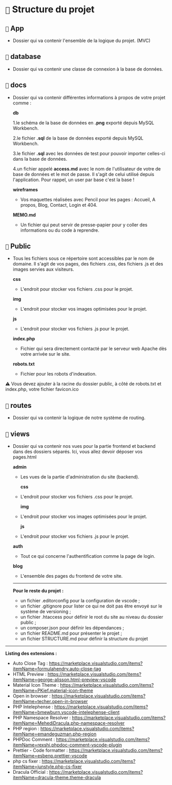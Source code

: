 # `🧱` Structure du projet

## `📁` App

- Dossier qui va contenir l'ensemble de la logique
  du projet. (MVC)

## `📁` database

- Dossier qui va contenir une classe de connexion à
  la base de données.

## `📁` docs

- Dossier qui va contenir différentes informations à propos de votre projet comme :

  **db**

  1.le schéma de la base de données en **.png** exporté depuis MySQL Workbench.

  2.le fichier **.sql** de la base de données exporté depuis MySQL Workbench.

  3.le fichier **.sql** avec les données de test pour pouvoir importer celles-ci dans la base de données.

  4.un fichier appelé **access.md** avec le nom de l'utilisateur de votre de base de données et le mot de passe. Il s'agit de celui utilisé depuis l'application. Pour rappel, un user par base c'est la base !

  **wireframes**

  - Vos maquettes réalisées avec Pencil pour les pages : Accueil, A propos, Blog, Contact, Login et 404.

  **MEMO.md**

  - Un fichier qui peut servir de presse-papier pour y coller des informations ou du code à reprendre.

## `📁` Public

- Tous les fichiers sous ce répertoire sont accessibles par le nom de domaine. Il s'agit de vos pages, des fichiers .css, des fichiers .js et des images servies aux visiteurs.

  **css**

  - L'endroit pour stocker vos fichiers .css pour le projet.

  **img**

  - L'endroit pour stocker vos images optimisées pour le projet.

  **js**

  - L'endroit pour stocker vos fichiers .js pour le projet.

  **index.php**

  - Fichier qui sera directement contacté par le serveur web Apache dès votre arrivée sur le site.

  **robots.txt**

  - Fichier pour les robots d'indexation.

⚠️ Vous devez ajouter à la racine du dossier public, à côté de robots.txt et index.php, votre fichier favicon.ico

## `📁` routes

- Dossier qui va contenir la logique de notre système de routing.

## `📁` views

- Dossier qui va contenir nos vues pour la partie frontend et backend dans des dossiers séparés. Ici, vous allez devoir déposer vos pages.html

  **admin**

  - Les vues de la partie d'administration du site (backend).

    **css**

  - L'endroit pour stocker vos fichiers .css pour le projet.

    **img**

  - L'endroit pour stocker vos images optimisées pour le projet.

    **js**

  - L'endroit pour stocker vos fichiers .js pour le projet.

  **auth**

  - Tout ce qui concerne l'authentification comme la page de login.

  **blog**

  - L'ensemble des pages du frontend de votre site.

  ***

  **Pour le reste du projet :**

  - un fichier .editorconfig pour la configuration de vscode ;
  - un fichier .gitignore pour lister ce qui ne doit pas être envoyé sur le système de versioning ;
  - un fichier .htaccess pour définir le root du site au niveau du dossier public ;
  - un composer.json pour définir les dépendances ;
  - un fichier README.md pour présenter le projet ;
  - un fichier STRUCTURE.md pour définir la structure du projet

---

**Listing des extensions :**

- Auto Close Tag :
  https://marketplace.visualstudio.com/items?itemName=formulahendry.auto-close-tag
- HTML Preview :
  https://marketplace.visualstudio.com/items?itemName=george-alisson.html-preview-vscode
- Material Icon Theme :
  https://marketplace.visualstudio.com/items?itemName=PKief.material-icon-theme
- Open in browser :
  https://marketplace.visualstudio.com/items?itemName=techer.open-in-browser
- PHP Intelephense :
  https://marketplace.visualstudio.com/items?itemName=bmewburn.vscode-intelephense-client
- PHP Namespace Resolver :
  https://marketplace.visualstudio.com/items?itemName=MehediDracula.php-namespace-resolver
- PHP region :
  https://marketplace.visualstudio.com/items?itemName=emandeguzman.php-region
- PHPDoc Comment :
  https://marketplace.visualstudio.com/items?itemName=rexshi.phpdoc-comment-vscode-plugin
- Prettier - Code formatter :
  https://marketplace.visualstudio.com/items?itemName=esbenp.prettier-vscode
- php cs fixer :
  https://marketplace.visualstudio.com/items?itemName=junstyle.php-cs-fixer
- Dracula Official :
  https://marketplace.visualstudio.com/items?itemName=dracula-theme.theme-dracula
